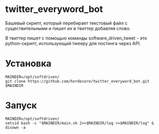 # twitter_everyword_bot

Башевый скрипт, который перебирает текстовый файл с существительными и пишет их в твиттер добавляя слово.

В твиттер пишет с помощью команды software_driven_tweet - это python-скрипт, использующий tweepy для постинга через API.

# Установка
  
    MAINDIR=/opt/softdriven/
    git clone https://github.com/hordecore/twitter_everyword_bot.git $MAINDIR

# Запуск

    MAINDIR=/opt/softdriven/
    setsid bash -c "$MAINDIR/main.sh 2>>$MAINDIR/log >>$MAINDIR/log" & disown -a
